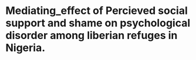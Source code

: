 # Mediating_effect of Percieved social support and shame on psychological disorder among liberian refuges in Nigeria.
